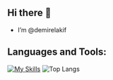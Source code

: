 ## Hi there 👋

<!--
**demirelakif/demirelakif** is a ✨ _special_ ✨ repository because its `README.md` (this file) appears on your GitHub profile.

Here are some ideas to get you started:

- 🔭 I’m currently working on ...
- 🌱 I’m currently learning ...
- 👯 I’m looking to collaborate on ...
- 🤔 I’m looking for help with ...
- 💬 Ask me about ...
- 📫 How to reach me: ...
- 😄 Pronouns: ...
- ⚡ Fun fact: ...
-->

* I’m @demirelakif

## Languages and Tools:
[![My Skills](https://skillicons.dev/icons?i=js,html,css,cs,django,express,figma,flask,github,java,mongodb,nextjs,nodejs,postman,react,tensorflow,ts,vscode,visualstudio,vercel,tailwind,solidity,selenium,python,postgres,opencv,mysql,jquery,git,dotnet,.wasm)](https://skillicons.dev)
![Top Langs](https://github-readme-stats.vercel.app/api/top-langs/?username=demirelakif&hide=html,html)

